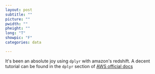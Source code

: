 ```yaml
---
layout: post
subtitle: ""
picture: ""
pwidth: ""
pheight: ""
long: "T"
showpic: "F"
categories: data

---
```


It's been an absolute joy using `dplyr` with amazon's redshift. 
A decent tutorial can be found in the `dplyr` section of [AWS official docs](https://blogs.aws.amazon.com/bigdata/post/Tx1G8828SPGX3PK/Connecting-R-with-Amazon-Redshift)








